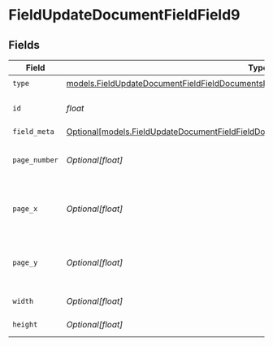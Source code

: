 # FieldUpdateDocumentFieldField9


## Fields

| Field                                                                                                                                                                              | Type                                                                                                                                                                               | Required                                                                                                                                                                           | Description                                                                                                                                                                        |
| ---------------------------------------------------------------------------------------------------------------------------------------------------------------------------------- | ---------------------------------------------------------------------------------------------------------------------------------------------------------------------------------- | ---------------------------------------------------------------------------------------------------------------------------------------------------------------------------------- | ---------------------------------------------------------------------------------------------------------------------------------------------------------------------------------- |
| `type`                                                                                                                                                                             | [models.FieldUpdateDocumentFieldFieldDocumentsFieldsRequestRequestBody9Type](../models/fieldupdatedocumentfieldfielddocumentsfieldsrequestrequestbody9type.md)                     | :heavy_check_mark:                                                                                                                                                                 | N/A                                                                                                                                                                                |
| `id`                                                                                                                                                                               | *float*                                                                                                                                                                            | :heavy_check_mark:                                                                                                                                                                 | The ID of the field to update.                                                                                                                                                     |
| `field_meta`                                                                                                                                                                       | [Optional[models.FieldUpdateDocumentFieldFieldDocumentsFieldsRequestRequestBody9FieldMeta]](../models/fieldupdatedocumentfieldfielddocumentsfieldsrequestrequestbody9fieldmeta.md) | :heavy_minus_sign:                                                                                                                                                                 | N/A                                                                                                                                                                                |
| `page_number`                                                                                                                                                                      | *Optional[float]*                                                                                                                                                                  | :heavy_minus_sign:                                                                                                                                                                 | The page number the field will be on.                                                                                                                                              |
| `page_x`                                                                                                                                                                           | *Optional[float]*                                                                                                                                                                  | :heavy_minus_sign:                                                                                                                                                                 | The X coordinate of where the field will be placed.                                                                                                                                |
| `page_y`                                                                                                                                                                           | *Optional[float]*                                                                                                                                                                  | :heavy_minus_sign:                                                                                                                                                                 | The Y coordinate of where the field will be placed.                                                                                                                                |
| `width`                                                                                                                                                                            | *Optional[float]*                                                                                                                                                                  | :heavy_minus_sign:                                                                                                                                                                 | The width of the field.                                                                                                                                                            |
| `height`                                                                                                                                                                           | *Optional[float]*                                                                                                                                                                  | :heavy_minus_sign:                                                                                                                                                                 | The height of the field.                                                                                                                                                           |